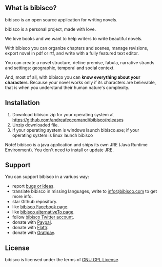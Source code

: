 ## What is bibisco?

bibisco is an open source application for writing novels.

bibisco is a personal project, made with love. 

We love books and we want to help writers to write beautiful novels.

With bibisco you can organize chapters and scenes, manage revisions, export novel in pdf or rtf, and write with a fully featured text editor.

You can create a novel structure, define premise, fabula, narrative strands and settings: geographic, temporal and social context.

And, most of all, with bibisco you can **know everything about your characters**. Because your novel works only if its characters are believable, that is when you understand their human nature's complexity.

## Installation

1. Download bibisco zip for your operating system at https://github.com/andreafeccomandi/bibisco/releases
2. Unzip downloaded file.
3. If your operating system is windows launch bibisco.exe; if your operating system is linux launch bibisco

Note!  bibisco is a java application and ships its own JRE (Java Runtime Environment). You don't need to install or update JRE.

## Support

You can support bibisco in a variuos way:

* report [bugs or ideas](https://github.com/andreafeccomandi/bibisco/issues).
* translate bibisco in missing languages, write to info@bibisco.com to get more info.
* star Github repository.
* like [bibisco Facebook page](https://www.facebook.com/bibisco.official.page).
* like [bibisco alternativeTo page](http://alternativeto.net/software/bibisco).
* follow [bibisco Twitter account](https://twitter.com/bibiscotweet).
* donate with [Paypal](http://www.bibisco.com/donatePayPal).
* donate with [Flattr](http://www.bibisco.com/donateFlattr).
* donate with [Gratipay](https://gratipay.com/~andrea.feccomandi).


## License

bibisco is licensed under the terms of [GNU GPL License](http://www.gnu.org/licenses/gpl-2.0.html).
